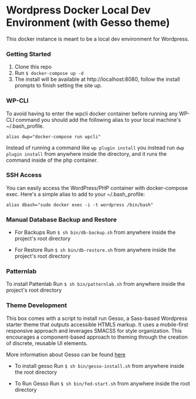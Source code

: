 # Wordpress Docker Local Dev Environment (with Gesso theme)

This docker instance is meant to be a local dev environment for Wordpress.

### Getting Started

1. Clone this repo
2. Run `$ docker-compose up -d`
3. The install will be available at http://localhost:8080, follow the install prompts to finish setting the site up.

### WP-CLI
To avoid having to enter the wpcli docker container before running any WP-CLI command you should add the following alias to your local machine's ~/.bash_profile.

`alias dwp="docker-compose run wpcli"`

Instead of running a command like `wp plugin install` you instead run `dwp plugin install` from anywhere inside the <my-project-name> directory, and it runs the command inside of the php container.

### SSH Access
You can easily access the WordPress/PHP container with docker-compose exec. Here's a simple alias to add to your ~/.bash_profile:

`alias dbash="sudo docker exec -i -t wordpress /bin/bash"`

### Manual Database Backup and Restore
- For Backups
Run `$ sh bin/db-backup.sh`
from anywhere inside the project's root directory

- For Restore
Run `$ sh bin/db-restore.sh`
from anywhere inside the project's root directory

### Patternlab
To install Pattenlab
Run  `$ sh bin/patternlab.sh`
from anywhere inside the project's root directory


### Theme Development
This box comes with a script to install run Gesso,  a Sass-based Wordpress starter theme that outputs accessible HTML5 markup. It uses a mobile-first responsive approach and leverages SMACSS for style organization. This encourages a component-based approach to theming through the creation of discrete, reusable UI elements.

More information about Gesso can be found [here](https://github.com/windycitymoon/gesso-wp)

- To install gesso
Run `$ sh bin/gesso-install.sh`
from anywhere inside the <my-project-name> root directory

- To Run Gesso
Run `$ sh bin/fed-start.sh`
from anywhere inside the <my-project-name> root directory
